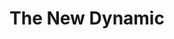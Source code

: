 ---
title: The New Dynamic
description: Resources to work with static site generators and the JAMstack, to build fast and secure modern websites.
outputs:
  - HTML
  - tnd_redirects_netlify
  - tnd_headers_netlify
  - tnd_search
---